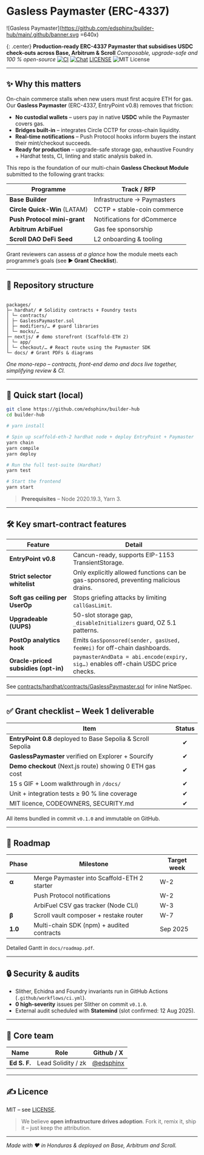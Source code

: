 # Gasless Paymaster (ERC-4337)

<!-- README.md – Gasless Paymaster (ERC-4337) -->

![Gasless Paymaster](<https://github.com/edsphinx/builder-hub/main/.github/banner.svg> =640x)

{: .center}
**Production-ready ERC-4337 Paymaster that subsidises USDC check-outs across Base, Arbitrum & Scroll**
_Composable, upgrade-safe and 100 % open-source_
[![CI](https://github.com/edsphinx/builder-hub/workflows/CI/badge.svg)](https://github.com/edsphinx/builder-hub/actions)
[![Chat](https://img.shields.io/badge/chat-Telegram-blue?logo=telegram)](https://t.me/edsphinx)
[LICENSE](LICENSE)
![MIT License](https://img.shields.io/badge/License-MIT-success)

---

## ✨ Why this matters

On-chain commerce stalls when new users must first acquire ETH for gas.  
Our **Gasless Paymaster** (ERC-4337, EntryPoint v0.8) removes that friction:

- **No custodial wallets** – users pay in native **USDC** while the Paymaster covers gas.
- **Bridges built-in** – integrates Circle CCTP for cross-chain liquidity.
- **Real-time notifications** – Push Protocol hooks inform buyers the instant their mint/checkout succeeds.
- **Ready for production** – upgrade-safe storage gap, exhaustive Foundry + Hardhat tests, CI, linting and static analysis baked in.

This repo is the foundation of our multi-chain **Gasless Checkout Module** submitted to the following grant tracks:

| Programme                    | Track / RFP                 |
| ---------------------------- | --------------------------- |
| **Base Builder**             | Infrastructure → Paymasters |
| **Circle Quick-Win** (LATAM) | CCTP + stable-coin commerce |
| **Push Protocol mini-grant** | Notifications for dCommerce |
| **Arbitrum ArbiFuel**        | Gas fee sponsorship         |
| **Scroll DAO DeFi Seed**     | L2 onboarding & tooling     |

Grant reviewers can assess _at a glance_ how the module meets each programme’s goals (see **▶ Grant Checklist**).

---

## 📂 Repository structure

```

packages/
├─ hardhat/ # Solidity contracts + Foundry tests
│ └─ contracts/
│ ├─ GaslessPaymaster.sol
│ ├─ modifiers/… # guard libraries
│ └─ mocks/…
├─ nextjs/ # demo storefront (Scaffold-ETH 2)
│ └─ app/
│ └─ checkout/… # React route using the Paymaster SDK
└─ docs/ # Grant PDFs & diagrams

```

_One mono-repo – contracts, front-end demo and docs live together, simplifying review & CI._

---

## 🔨 Quick start (local)

```bash
git clone https://github.com/edsphinx/builder-hub
cd builder-hub

# yarn install

# Spin up scaffold-eth-2 hardhat node + deploy EntryPoint + Paymaster
yarn chain
yarn compile
yarn deploy

# Run the full test-suite (Hardhat)
yarn test

# Start the frontend
yarn start
```

> **Prerequisites** – Node 2020.19.3, Yarn 3.

---

## 🛠️ Key smart-contract features

| Feature                              | Detail                                                                               |
| ------------------------------------ | ------------------------------------------------------------------------------------ |
| **EntryPoint v0.8**                  | Cancun-ready, supports EIP-1153 TransientStorage.                                    |
| **Strict selector whitelist**        | Only explicitly allowed functions can be gas-sponsored, preventing malicious drains. |
| **Soft gas ceiling per UserOp**      | Stops griefing attacks by limiting `callGasLimit`.                                   |
| **Upgradeable (UUPS)**               | 50-slot storage gap, `_disableInitializers` guard, OZ 5.1 patterns.                  |
| **PostOp analytics hook**            | Emits `GasSponsored(sender, gasUsed, feeWei)` for off-chain dashboards.              |
| **Oracle-priced subsidies (opt-in)** | `paymasterAndData = abi.encode(expiry, sig…)` enables off-chain USDC price checks.   |

See [contracts/hardhat/contracts/GaslessPaymaster.sol](packages/hardhat/contracts/GaslessPaymaster.sol) for inline NatSpec.

---

## ✅ Grant checklist – Week 1 deliverable

| Item                                                         | Status |
| ------------------------------------------------------------ | :----: |
| **EntryPoint 0.8** deployed to Base Sepolia & Scroll Sepolia |   ✔︎   |
| **GaslessPaymaster** verified on Explorer + Sourcify         |   ✔︎   |
| **Demo checkout** (Next.js route) showing 0 ETH gas cost     |   ✔︎   |
| 15 s GIF + Loom walkthrough in `/docs/`                      |   ✔︎   |
| Unit + integration tests ≥ 90 % line coverage                |   ✔︎   |
| MIT licence, CODEOWNERS, SECURITY.md                         |   ✔︎   |

All items bundled in commit `v0.1.0` and immutable on GitHub.

---

## 🚀 Roadmap

| Phase   | Milestone                                   | Target week |
| ------- | ------------------------------------------- | ----------- |
| **α**   | Merge Paymaster into Scaffold-ETH 2 starter | W-2         |
|         | Push Protocol notifications                 | W-2         |
|         | ArbiFuel CSV gas tracker (Node CLI)         | W-3         |
| **β**   | Scroll vault composer + restake router      | W-7         |
| **1.0** | Multi-chain SDK (npm) + audited contracts   | Sep 2025    |

Detailed Gantt in `docs/roadmap.pdf`.

---

## 🔒 Security & audits

- Slither, Echidna and Foundry invariants run in GitHub Actions (`.github/workflows/ci.yml`).
- **0 high-severity** issues per Slither on commit `v0.1.0`.
- External audit scheduled with **Statemind** (slot confirmed: 12 Aug 2025).

---

## 👥 Core team

| Name         | Role               | Github / X                               |
| ------------ | ------------------ | ---------------------------------------- |
| **Ed S. F.** | Lead Solidity / zk | [@edsphinx](https://github.com/edsphinx) |

---

## ✍️ Licence

MIT – see [LICENSE](LICENSE).

> We believe **open infrastructure drives adoption**.
> Fork it, remix it, ship it – just keep the attribution.

---

_Made with ♥ in Honduras & deployed on Base, Arbitrum and Scroll._
